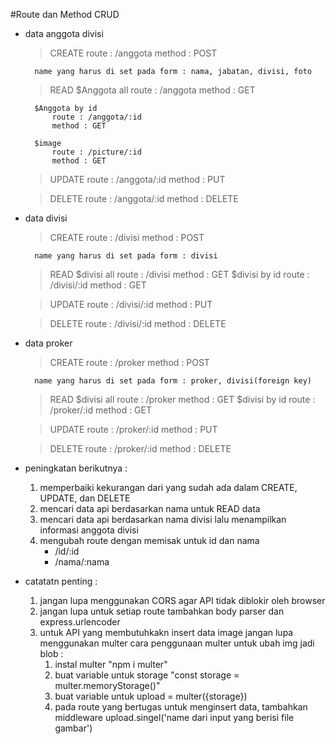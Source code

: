 #Route dan Method CRUD

- data anggota divisi

	> CREATE
		route : /anggota
		method : POST
		
		name yang harus di set pada form : nama, jabatan, divisi, foto

	> READ
		$Anggota all
			route : /anggota
			method : GET

		$Anggota by id
			route : /anggota/:id
			method : GET

		$image
			route : /picture/:id
			method : GET

	> UPDATE
		route : /anggota/:id
		method : PUT

	> DELETE
		route : /anggota/:id
		method : DELETE

- data divisi

	> CREATE
		route : /divisi
		method : POST
		
		name yang harus di set pada form : divisi

	> READ
		$divisi all
			route : /divisi
			method : GET
		$divisi by id
			route : /divisi/:id
			method : GET

	> UPDATE
		route : /divisi/:id
		method : PUT

	> DELETE
		route : /divisi/:id
		method : DELETE

- data proker

	> CREATE
		route : /proker
		method : POST
		
		name yang harus di set pada form : proker, divisi(foreign key)

	> READ
		$divisi all
			route : /proker
			method : GET
		$divisi by id
			route : /proker/:id
			method : GET

	> UPDATE
		route : /proker/:id
		method : PUT

	> DELETE
		route : /proker/:id
		method : DELETE

- peningkatan berikutnya : 
	1. memperbaiki kekurangan dari yang sudah ada dalam CREATE, UPDATE, dan DELETE
	2. mencari data api berdasarkan nama untuk READ data
	3. mencari data api berdasarkan nama divisi lalu menampilkan informasi anggota divisi
	4. mengubah route dengan memisak untuk id dan nama
		- /id/:id
		- /nama/:nama

- catatatn penting : 
	1. jangan lupa menggunakan CORS agar API tidak diblokir oleh browser
	2. jangan lupa untuk setiap route tambahkan body parser dan express.urlencoder
	3. untuk API yang membutuhkakn insert data image jangan lupa menggunakan multer
		cara penggunaan multer untuk ubah img jadi blob :
		1. instal multer "npm i multer"
		2. buat variable untuk storage "const storage = multer.memoryStorage()"
		3. buat variable untuk upload = multer({storage})
		4. pada route yang bertugas untuk menginsert data, tambahkan middleware
		   upload.singel('name dari input yang berisi file gambar')
